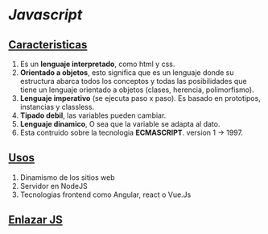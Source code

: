 #                             *Javascript*



## <u>Caracteristicas</u>

1. Es un **lenguaje interpretado**, como html y css.
2.  **Orientado a objetos**, esto significa que es un lenguaje donde su estructura abarca todos los conceptos y todas las posibilidades que tiene un lenguaje orientado a objetos (clases, herencia, polimorfismo).
3.  **Lenguaje imperativo** (se ejecuta paso x paso). Es basado en prototipos, instancias y classless.
4. **Tipado debil**, las variables pueden cambiar.
5. **Lenguaje dinamico**, O sea que la variable se adapta al dato.
6. Esta contruido sobre la tecnologia **ECMASCRIPT**. version 1 -> 1997.



## <u>Usos</u>

1. Dinamismo de los sitios web
2. Servidor en NodeJS
3. Tecnologias frontend como Angular, react o Vue.Js



## <u>Enlazar JS</u> 

<Script src="js/main.js"></script>

